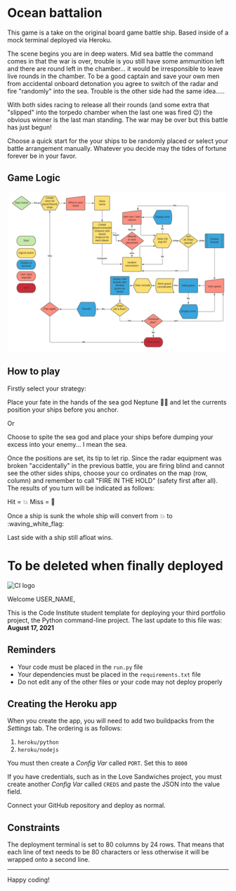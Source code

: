 # Ocean battalion
This game is a take on the original board game battle ship. Based inside of a mock terminal deployed via Heroku.

The scene begins you are in deep waters. Mid sea battle the command comes in that the war is over, trouble is you still have some ammunition left and there are round left in the chamber... it would be irresponsible to leave live rounds in the chamber. To be a good captain and save your own men from accidental onboard detonation you agree to switch of the radar and fire "randomly" into the sea. Trouble is the other side had the same idea.....

With both sides racing to release all their rounds (and some extra that "slipped" into the torpedo chamber when the last one was fired :wink:) the obvious winner is the last man standing. The war may be over but this battle has just begun!

Choose a quick start for the your ships to be randomly placed or select your battle arrangement manually. Whatever you decide may the tides of fortune forever be in your favor.

## Game Logic

![Game Logic Flowchart](docs/flowchart.jpeg)

## How to play

Firstly select your strategy:  

Place your fate in the hands of the sea god Neptune :merman: and let the currents position your ships before you anchor.   

Or  

Choose to spite the sea god and place your ships before dumping your excess into your enemy... I mean the sea.  

Once the positions are set, its tip to let rip. Since the radar equipment was broken "accidentally" in the previous battle, you are firing blind and cannot see the other sides ships, choose your co ordinates on the map (row, column) and remember to call "FIRE IN THE HOLD" (safety first after all). The results of you turn will be indicated as follows:  

Hit = :boom:
Miss = :ocean:

Once a ship is sunk the whole ship will convert from :boom: to :waving_white_flag: 

Last side with a ship still afloat wins.






# To be deleted when finally deployed
![CI logo](https://codeinstitute.s3.amazonaws.com/fullstack/ci_logo_small.png)

Welcome USER_NAME,

This is the Code Institute student template for deploying your third portfolio project, the Python command-line project. The last update to this file was: **August 17, 2021**

## Reminders

* Your code must be placed in the `run.py` file
* Your dependencies must be placed in the `requirements.txt` file
* Do not edit any of the other files or your code may not deploy properly

## Creating the Heroku app

When you create the app, you will need to add two buildpacks from the _Settings_ tab. The ordering is as follows:

1. `heroku/python`
2. `heroku/nodejs`

You must then create a _Config Var_ called `PORT`. Set this to `8000`

If you have credentials, such as in the Love Sandwiches project, you must create another _Config Var_ called `CREDS` and paste the JSON into the value field.

Connect your GitHub repository and deploy as normal.

## Constraints

The deployment terminal is set to 80 columns by 24 rows. That means that each line of text needs to be 80 characters or less otherwise it will be wrapped onto a second line.

-----
Happy coding!